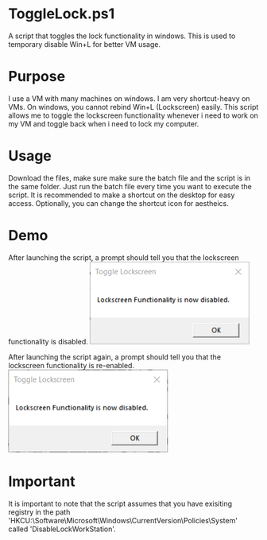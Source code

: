 # ToggleLock.ps1
A script that toggles the lock functionality in windows. This is used to temporary disable Win+L for better VM usage.

# Purpose
I use a VM with many machines on windows. I am very shortcut-heavy on VMs. On windows, you cannot rebind Win+L (Lockscreen) easily. This script allows me to toggle the lockscreen functionality whenever i need to work on my VM and toggle back when i need to lock my computer.

# Usage
Download the files, make sure make sure the batch file and the script is in the same folder. Just run the batch file every time you want to execute the script. It is recommended to make a shortcut on the desktop for easy access. Optionally, you can change the shortcut icon for aestheics.

# Demo
After launching the script, a prompt should tell you that the lockscreen functionality is disabled.
![Demo1](demo/demo1.png "Lockscreen Functionality is disabled")

After launching the script again, a prompt should tell you that the lockscreen functionality is re-enabled.
![Demo2](demo/demo2.png "Lockscreen Functionality is enabled")

# Important
It is important to note that the script assumes that you have exisiting registry in the path 'HKCU:\Software\Microsoft\Windows\CurrentVersion\Policies\System' called 'DisableLockWorkStation'.
